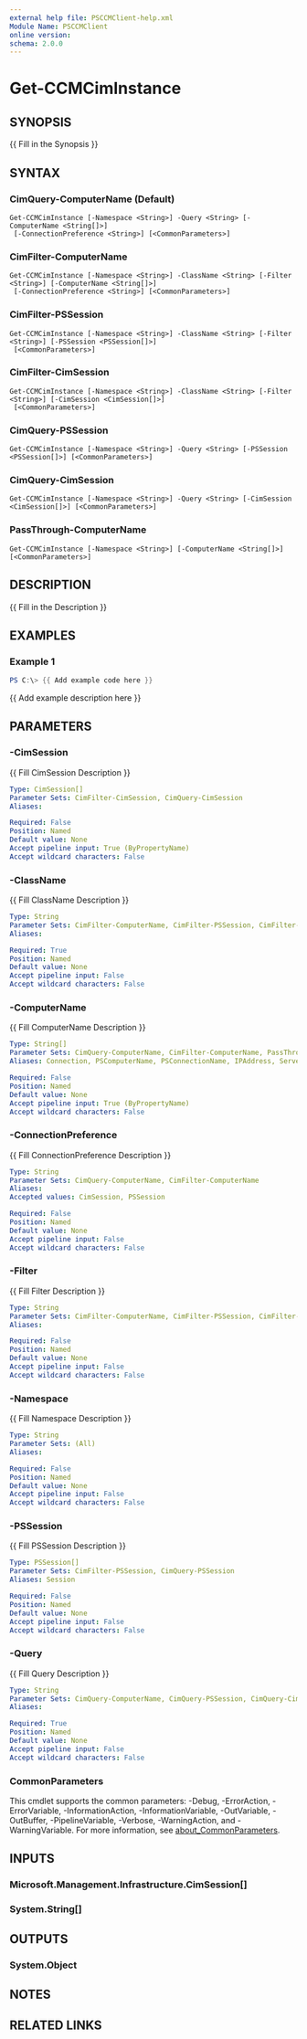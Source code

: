 ```yaml
---
external help file: PSCCMClient-help.xml
Module Name: PSCCMClient
online version:
schema: 2.0.0
---
```


# Get-CCMCimInstance

## SYNOPSIS
{{ Fill in the Synopsis }}

## SYNTAX

### CimQuery-ComputerName (Default)
```
Get-CCMCimInstance [-Namespace <String>] -Query <String> [-ComputerName <String[]>]
 [-ConnectionPreference <String>] [<CommonParameters>]
```

### CimFilter-ComputerName
```
Get-CCMCimInstance [-Namespace <String>] -ClassName <String> [-Filter <String>] [-ComputerName <String[]>]
 [-ConnectionPreference <String>] [<CommonParameters>]
```

### CimFilter-PSSession
```
Get-CCMCimInstance [-Namespace <String>] -ClassName <String> [-Filter <String>] [-PSSession <PSSession[]>]
 [<CommonParameters>]
```

### CimFilter-CimSession
```
Get-CCMCimInstance [-Namespace <String>] -ClassName <String> [-Filter <String>] [-CimSession <CimSession[]>]
 [<CommonParameters>]
```

### CimQuery-PSSession
```
Get-CCMCimInstance [-Namespace <String>] -Query <String> [-PSSession <PSSession[]>] [<CommonParameters>]
```

### CimQuery-CimSession
```
Get-CCMCimInstance [-Namespace <String>] -Query <String> [-CimSession <CimSession[]>] [<CommonParameters>]
```

### PassThrough-ComputerName
```
Get-CCMCimInstance [-Namespace <String>] [-ComputerName <String[]>] [<CommonParameters>]
```

## DESCRIPTION
{{ Fill in the Description }}

## EXAMPLES

### Example 1
```powershell
PS C:\> {{ Add example code here }}
```

{{ Add example description here }}

## PARAMETERS

### -CimSession
{{ Fill CimSession Description }}

```yaml
Type: CimSession[]
Parameter Sets: CimFilter-CimSession, CimQuery-CimSession
Aliases:

Required: False
Position: Named
Default value: None
Accept pipeline input: True (ByPropertyName)
Accept wildcard characters: False
```

### -ClassName
{{ Fill ClassName Description }}

```yaml
Type: String
Parameter Sets: CimFilter-ComputerName, CimFilter-PSSession, CimFilter-CimSession
Aliases:

Required: True
Position: Named
Default value: None
Accept pipeline input: False
Accept wildcard characters: False
```

### -ComputerName
{{ Fill ComputerName Description }}

```yaml
Type: String[]
Parameter Sets: CimQuery-ComputerName, CimFilter-ComputerName, PassThrough-ComputerName
Aliases: Connection, PSComputerName, PSConnectionName, IPAddress, ServerName, HostName, DNSHostName

Required: False
Position: Named
Default value: None
Accept pipeline input: True (ByPropertyName)
Accept wildcard characters: False
```

### -ConnectionPreference
{{ Fill ConnectionPreference Description }}

```yaml
Type: String
Parameter Sets: CimQuery-ComputerName, CimFilter-ComputerName
Aliases:
Accepted values: CimSession, PSSession

Required: False
Position: Named
Default value: None
Accept pipeline input: False
Accept wildcard characters: False
```

### -Filter
{{ Fill Filter Description }}

```yaml
Type: String
Parameter Sets: CimFilter-ComputerName, CimFilter-PSSession, CimFilter-CimSession
Aliases:

Required: False
Position: Named
Default value: None
Accept pipeline input: False
Accept wildcard characters: False
```

### -Namespace
{{ Fill Namespace Description }}

```yaml
Type: String
Parameter Sets: (All)
Aliases:

Required: False
Position: Named
Default value: None
Accept pipeline input: False
Accept wildcard characters: False
```

### -PSSession
{{ Fill PSSession Description }}

```yaml
Type: PSSession[]
Parameter Sets: CimFilter-PSSession, CimQuery-PSSession
Aliases: Session

Required: False
Position: Named
Default value: None
Accept pipeline input: False
Accept wildcard characters: False
```

### -Query
{{ Fill Query Description }}

```yaml
Type: String
Parameter Sets: CimQuery-ComputerName, CimQuery-PSSession, CimQuery-CimSession
Aliases:

Required: True
Position: Named
Default value: None
Accept pipeline input: False
Accept wildcard characters: False
```

### CommonParameters

This cmdlet supports the common parameters: -Debug, -ErrorAction, -ErrorVariable, -InformationAction, -InformationVariable, -OutVariable, -OutBuffer, -PipelineVariable, -Verbose, -WarningAction, and -WarningVariable. For more information, see [about_CommonParameters](http://go.microsoft.com/fwlink/?LinkID=113216).

## INPUTS

### Microsoft.Management.Infrastructure.CimSession[]

### System.String[]

## OUTPUTS

### System.Object

## NOTES

## RELATED LINKS
